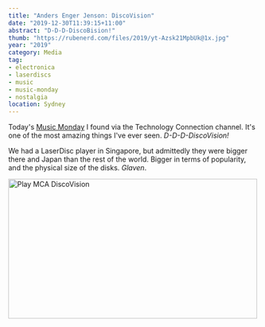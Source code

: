 ```yaml
---
title: "Anders Enger Jenson: DiscoVision"
date: "2019-12-30T11:39:15+11:00"
abstract: "D-D-D-DiscoBision!"
thumb: "https://rubenerd.com/files/2019/yt-Azsk21MpbUk@1x.jpg"
year: "2019"
category: Media
tag:
- electronica
- laserdiscs
- music
- music-monday
- nostalgia
location: Sydney
---
```

Today's [Music Monday](https://rubenerd.com/tag/music-monday) I found via the Technology Connection channel. It's one of the most amazing things I've ever seen. *D-D-D-DiscoVision!*

We had a LaserDisc player in Singapore, but admittedly they were bigger there and Japan than the rest of the world. Bigger in terms of popularity, and the physical size of the disks. *Glaven*.

<p><a href="https://www.youtube.com/watch?v=Azsk21MpbUk" title="Play MCA DiscoVision"><img src="https://rubenerd.com/files/2019/yt-Azsk21MpbUk@1x.jpg" srcset="https://rubenerd.com/files/2019/yt-Azsk21MpbUk@1x.jpg 1x, https://rubenerd.com/files/2019/yt-Azsk21MpbUk@2x.jpg 2x" alt="Play MCA DiscoVision" style="width:500px;height:281px;" /></a></p>

